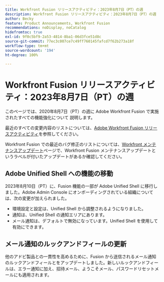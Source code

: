 ```yaml
---
title: Workfront Fusion リリースアクティビティ：2023年8月7日（PT）の週
description: Workfront Fusion リリースアクティビティ：2023年8月7日（PT）の週
author: Becky
feature: Product Announcements, Workfront Fusion
recommendations: noDisplay, noCatalog
hidefromtoc: true
exl-id: 9f0c5bf9-2a53-4814-8ba1-06d3fce51d8c
source-git-commit: 77ec3c007ce7c49ff760145fafcd7f62b273a18f
workflow-type: tm+mt
source-wordcount: '194'
ht-degree: 100%

---
```


# Workfront Fusion リリースアクティビティ：2023年8月7日（PT）の週

このページでは、2020年8月7日（PT）の週に Adobe Workfront Fusion で実施されたすべての機能強化について
説明します。

最近のすべての変更内容のリストについては、[Adobe Workfront Fusion リリースアクティビティ](/help/workfront-fusion/fusion-product-releases/fusion-release-activity.md)を参照してください。

Workfront Fusion での最近のバグ修正のリストについては、[Workfront メンテナンスアップデート](https://experienceleague.adobe.com/docs/workfront-known-issues/releases/current-updates.html?lang=ja)ページで、Workfront Fusion メンテナンスアップデートというラベルが付いたアップデートがあるか確認してください。

## Adobe Unified Shell への機能の移動

2023年8月10日（PT）に、Fusion 機能の一部が Adobe Unified Shell に移行しました。Adobe Admin Console にオンボーディングされている組織については、次の変更が加えられました。

* 環境設定と設定は、Unified Shell から調整されるようになりました。
* 通知は、Unified Shell の通知エリアにあります。
* メール通知は、デフォルトで無効になっています。Unified Shell を使用して有効にできます。


## メール通知のルックアンドフィールの更新

他のアドビ製品との一貫性を高めるために、Fusion から送信されるメール通知のルックアンドフィールとをアップデートしました。新しいルックアンドフィールは、エラー通知に加え、招待メール、ようこそメール、パスワードリセットメールにも適用されます。
